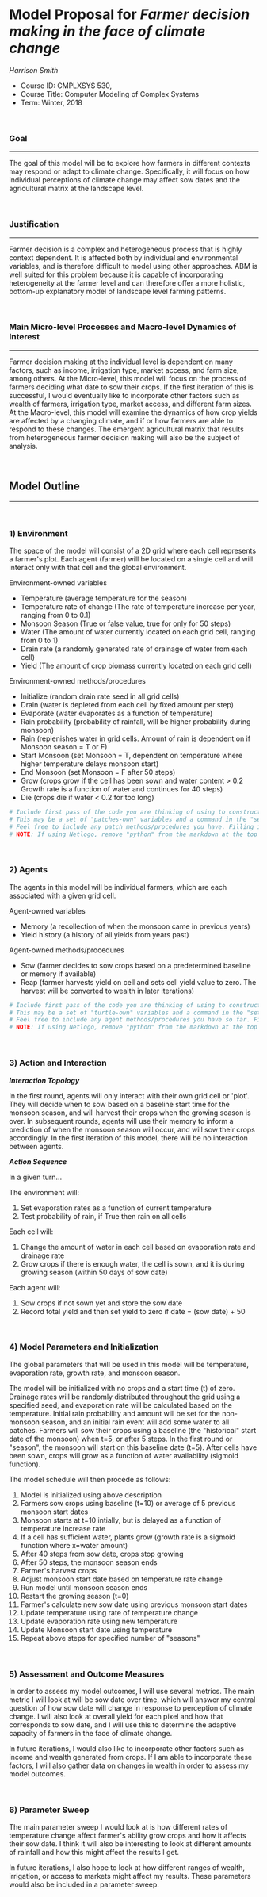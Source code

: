 # Model Proposal for _Farmer decision making in the face of climate change_

_Harrison Smith_

* Course ID: CMPLXSYS 530,
* Course Title: Computer Modeling of Complex Systems
* Term: Winter, 2018



&nbsp; 

### Goal 
*****
 
The goal of this model will be to explore how farmers in different contexts may respond or adapt to climate change. Specifically, it will focus on how individual perceptions of climate change may affect sow dates and the agricultural matrix at the landscape level. 

&nbsp;  
### Justification
****
Farmer decision is a complex and heterogeneous process that is highly context dependent. It is affected both by individual and environmental variables, and is therefore difficult to model using other approaches. ABM is well suited for this problem because it is capable of incorporating heterogeneity at the farmer level and can therefore offer a more holistic, bottom-up explanatory model of landscape level farming patterns. 

&nbsp; 
### Main Micro-level Processes and Macro-level Dynamics of Interest
****

Farmer decision making at the individual level is dependent on many factors, such as income, irrigation type, market access, and farm size, among others. At the Micro-level, this model will focus on the process of farmers deciding what date to sow their crops. If the first iteration of this is successful, I would eventually like to incorporate other factors such as wealth of farmers, irrigation type, market access, and different farm sizes. At the Macro-level, this model will examine the dynamics of how crop yields are affected by a changing climate, and if or how farmers are able to respond to these changes. The emergent agricultural matrix that results from heterogeneous farmer decision making will also be the subject of analysis.


&nbsp; 
## Model Outline
****
&nbsp; 
### 1) Environment
The space of the model will consist of a 2D grid where each cell represents a farmer's plot. Each agent (farmer) will be located on a single cell and will interact only with that cell and the global environment.

Environment-owned variables
* Temperature (average temperature for the season)
* Temperature rate of change (The rate of temperature increase per year, ranging from 0 to 0.1)
* Monsoon Season (True or false value, true for only for 50 steps)
* Water (The amount of water currently located on each grid cell, ranging from 0 to 1)
* Drain rate (a randomly generated rate of drainage of water from each cell) 
* Yield (The amount of crop biomass currently located on each grid cell)


Environment-owned methods/procedures  
* Initialize (random drain rate seed in all grid cells)
* Drain (water is depleted from each cell by fixed amount per step)
* Evaporate (water evaporates as a function of temperature)
* Rain probability (probability of rainfall, will be higher probability during monsoon)
* Rain (replenishes water in grid cells. Amount of rain is dependent on if Monsoon season = T or F)
* Start Monsoon (set Monsoon = T, dependent on temperature where higher temperature delays monsoon start)
* End Monsoon (set Monsoon = F after 50 steps)
* Grow (crops grow if the cell has been sown and water content > 0.2 Growth rate is a function of water and continues for 40 steps)
* Die (crops die if water < 0.2 for too long)

```python
# Include first pass of the code you are thinking of using to construct your environment
# This may be a set of "patches-own" variables and a command in the "setup" procedure, a list, an array, or Class constructor
# Feel free to include any patch methods/procedures you have. Filling in with pseudocode is ok! 
# NOTE: If using Netlogo, remove "python" from the markdown at the top of this section to get a generic code block
```

&nbsp; 

### 2) Agents
 
The agents in this model will be individual farmers, which are each associated with a given grid cell.

Agent-owned variables
* Memory (a recollection of when the monsoon came in previous years)
* Yield history (a history of all yields from years past)

Agent-owned methods/procedures
* Sow (farmer decides to sow crops based on a predetermined baseline or memory if available)
* Reap (farmer harvests yield on cell and sets cell yield value to zero. The harvest will be converted to wealth in later iterations)

```python
# Include first pass of the code you are thinking of using to construct your agents
# This may be a set of "turtle-own" variables and a command in the "setup" procedure, a list, an array, or Class constructor
# Feel free to include any agent methods/procedures you have so far. Filling in with pseudocode is ok! 
# NOTE: If using Netlogo, remove "python" from the markdown at the top of this section to get a generic code block
```

&nbsp; 

### 3) Action and Interaction 
 
**_Interaction Topology_**

In the first round, agents will only interact with their own grid cell or 'plot'. They will decide when to sow based on a baseline start time for the monsoon season, and will harvest their crops when the growing season is over. In subsequent rounds, agents will use their memory to inform a prediction of when the monsoon season will occur, and will sow their crops accordingly. In the first iteration of this model, there will be no interaction between agents. 
 
**_Action Sequence_**

In a given turn... 

The environment will:
1. Set evaporation rates as a function of current temperature
2. Test probability of rain, if True then rain on all cells

Each cell will:
1. Change the amount of water in each cell based on evaporation rate and drainage rate
2. Grow crops if there is enough water, the cell is sown, and it is during growing season (within 50 days of sow date)

Each agent will:
1. Sow crops if not sown yet and store the sow date
2. Record total yield and then set yield to zero if date = (sow date) + 50



&nbsp; 
### 4) Model Parameters and Initialization

The global parameters that will be used in this model will be temperature, evaporation rate, growth rate, and monsoon season.

The model will be initialized with no crops and a start time (t) of zero. Drainage rates will be randomly distributed throughout the grid using a specified seed, and evaporation rate will be calculated based on the temperature. Initial rain probability and amount will be set for the non-monsoon season, and an initial rain event will add some water to all patches. Farmers will sow their crops using a baseline (the "historical" start date of the monsoon) when t=5, or after 5 steps. In the first round or "season", the monsoon will start on this baseline date (t=5). After cells have been sown, crops will grow as a function of water availability (sigmoid function).

The model schedule will then procede as follows:
1. Model is initialized using above description
2. Farmers sow crops using baseline (t=10) or average of 5 previous monsoon start dates
3. Monsoon starts at t=10 intially, but is delayed as a function of temperature increase rate
4. If a cell has sufficient water, plants grow (growth rate is a sigmoid function where x=water amount)
5. After 40 steps from sow date, crops stop growing
6. After 50 steps, the monsoon season ends
7. Farmer's harvest crops
8. Adjust monsoon start date based on temperature rate change
9. Run model until monsoon season ends
10. Restart the growing season (t=0)
11. Farmer's calculate new sow date using previous monsoon start dates
12. Update temperature using rate of temperature change
13. Update evaporation rate using new temperature
12. Update Monsoon start date using temperature
13. Repeat above steps for specified number of "seasons"

&nbsp; 

### 5) Assessment and Outcome Measures

In order to assess my model outcomes, I will use several metrics. The main metric I will look at will be sow date over time, which will answer my central question of how sow date will change in response to perception of climate change. I will also look at overall yield for each pixel and how that corresponds to sow date, and I will use this to determine the adaptive capacity of farmers in the face of climate change. 

In future iterations, I would also like to incorporate other factors such as income and wealth generated from crops. If I am able to incorporate these factors, I will also gather data on changes in wealth in order to assess my model outcomes.

&nbsp; 

### 6) Parameter Sweep

The main parameter sweep I would look at is how different rates of temperature change affect farmer's ability grow crops and how it affects their sow date. I think it will also be interesting to look at different amounts of rainfall and how this might affect the results I get. 

In future iterations, I also hope to look at how different ranges of wealth, irrigation, or access to markets might affect my results. These parameters would also be included in a parameter sweep. 
